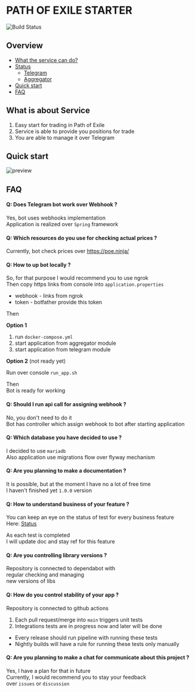 # PATH OF EXILE STARTER

![Build Status](https://github.com/ylazakovich/path-of-exile-starter/actions/workflows/test.yml/badge.svg)

## Overview

- [What the service can do?](#what-is-about-service)
- [Status](config/docs/ROADMAP.md#status)
    - [Telegram](config/docs/ROADMAP.md#telegram)
    - [Aggregator](config/docs/ROADMAP.md#aggregator)
- [Quick start](#quick-start)
- [FAQ](#faq)

## What is about Service

1) Easy start for trading in Path of Exile
2) Service is able to provide you positions for trade
3) You are able to manage it over Telegram

## Quick start

![preview](https://github.com/ylazakovich/path-of-exile-starter/blob/main/config/docs/demo.gif)

## FAQ

#### Q: Does Telegram bot work over Webhook ?

Yes, bot uses webhooks implementation \
Application is realized over `Spring` framework

#### Q: Which resources do you use for checking actual prices ?

Currently, bot check prices over https://poe.ninja/

#### Q: How to up bot locally ?

So, for that purpose I would recommend you to use ngrok \
Then copy https links from console into `application.properties`
- webhook - links from ngrok
- token - botfather provide this token

Then

**Option 1**
1) run `docker-compose.yml`
2) start application from aggregator module
3) start application from telegram module

**Option 2** (not ready yet)

Run over console `run_app.sh`

Then \
Bot is ready for working

#### Q: Should I run api call for assigning webhook ?

No, you don't need to do it \
Bot has controller which assign webhook to bot after starting application

#### Q: Which database you have decided to use ?

I decided to use `mariadb` \
Also application use migrations flow over flyway mechanism

#### Q: Are you planning to make a documentation ?

It is possible, but at the moment I have no a lot of free time \
I haven't finished yet `1.0.0` version

#### Q: How to understand business of your feature ?

You can keep an eye on the status of test for every business feature \
Here: [Status](config/docs/ROADMAP.md#status)

As each test is completed \
I will update doc and stay ref for this feature

#### Q: Are you controlling library versions ? 

Repository is connected to dependabot with \
regular checking and managing \
new versions of libs

#### Q: How do you control stability of your app ?

Repository is connected to github actions
1) Each pull request/merge into `main` triggers unit tests
2) Integrations tests are in progress now and later will be done
- Every release should run pipeline with running these tests
- Nightly builds will have a rule for running these tests only manually

#### Q: Are you planning to make a chat for communicate about this project ?

Yes, I have a plan for that in future \
Currently, I would recommend you to stay your feedback \
over `issues` or `discussion`